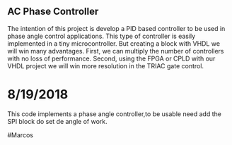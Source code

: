 ## AC Phase Controller

The intention of this project is develop a PID based controller to be used in phase angle control applications.
This type of controller is easily implemented in a tiny microcontroller. But creating a block with VHDL we will win many advantages. 
First, we can multiply the number of controllers with no loss of performance. 
Second, using the FPGA or CPLD with our VHDL project we will win more resolution in the TRIAC gate control.


# 8/19/2018
This code implements a phase angle controller,to be usable need add the SPI block do set de angle of work.

#Marcos

